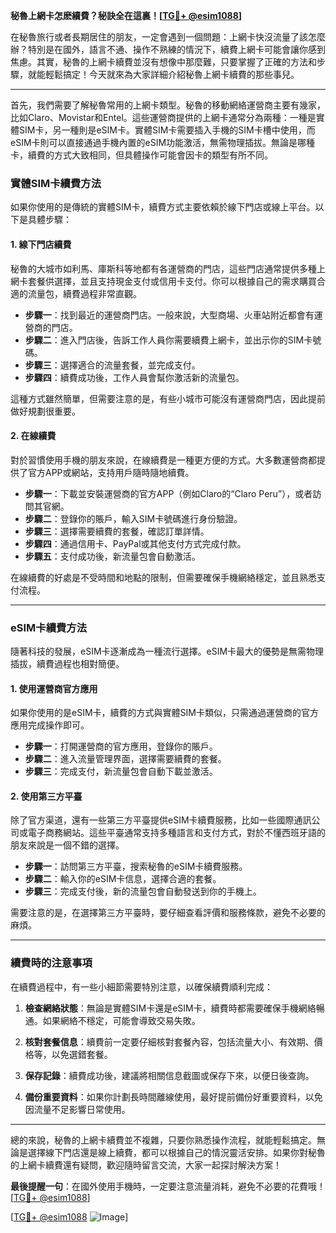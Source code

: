 **秘魯上網卡怎麽續費？秘訣全在這裏！[[TG💪+ @esim1088](https://t.me/s/esim1088)]**

在秘魯旅行或者長期居住的朋友，一定會遇到一個問題：上網卡快沒流量了該怎麼辦？特別是在國外，語言不通、操作不熟練的情況下，續費上網卡可能會讓你感到焦慮。其實，秘魯的上網卡續費並沒有想像中那麼難，只要掌握了正確的方法和步驟，就能輕鬆搞定！今天就來為大家詳細介紹秘魯上網卡續費的那些事兒。

---

首先，我們需要了解秘魯常用的上網卡類型。秘魯的移動網絡運營商主要有幾家，比如Claro、Movistar和Entel。這些運營商提供的上網卡通常分為兩種：一種是實體SIM卡，另一種則是eSIM卡。實體SIM卡需要插入手機的SIM卡槽中使用，而eSIM卡則可以直接通過手機內置的eSIM功能激活，無需物理插拔。無論是哪種卡，續費的方式大致相同，但具體操作可能會因卡的類型有所不同。

### 實體SIM卡續費方法

如果你使用的是傳統的實體SIM卡，續費方式主要依賴於線下門店或線上平台。以下是具體步驟：

#### **1. 線下門店續費**
秘魯的大城市如利馬、庫斯科等地都有各運營商的門店，這些門店通常提供多種上網卡套餐供選擇，並且支持現金支付或信用卡支付。你可以根據自己的需求購買合適的流量包，續費過程非常直觀。

- **步驟一**：找到最近的運營商門店。一般來說，大型商場、火車站附近都會有運營商的門店。
- **步驟二**：進入門店後，告訴工作人員你需要續費上網卡，並出示你的SIM卡號碼。
- **步驟三**：選擇適合的流量套餐，並完成支付。
- **步驟四**：續費成功後，工作人員會幫你激活新的流量包。

這種方式雖然簡單，但需要注意的是，有些小城市可能沒有運營商門店，因此提前做好規劃很重要。

#### **2. 在線續費**
對於習慣使用手機的朋友來說，在線續費是一種更方便的方式。大多數運營商都提供了官方APP或網站，支持用戶隨時隨地續費。

- **步驟一**：下載並安裝運營商的官方APP（例如Claro的“Claro Peru”），或者訪問其官網。
- **步驟二**：登錄你的賬戶，輸入SIM卡號碼進行身份驗證。
- **步驟三**：選擇需要續費的套餐，確認訂單詳情。
- **步驟四**：通過信用卡、PayPal或其他支付方式完成付款。
- **步驟五**：支付成功後，新流量包會自動激活。

在線續費的好處是不受時間和地點的限制，但需要確保手機網絡穩定，並且熟悉支付流程。

---

### eSIM卡續費方法

隨著科技的發展，eSIM卡逐漸成為一種流行選擇。eSIM卡最大的優勢是無需物理插拔，續費過程也相對簡便。

#### **1. 使用運營商官方應用**
如果你使用的是eSIM卡，續費的方式與實體SIM卡類似，只需通過運營商的官方應用完成操作即可。

- **步驟一**：打開運營商的官方應用，登錄你的賬戶。
- **步驟二**：進入流量管理界面，選擇需要續費的套餐。
- **步驟三**：完成支付，新流量包會自動下載並激活。

#### **2. 使用第三方平臺**
除了官方渠道，還有一些第三方平臺提供eSIM卡續費服務，比如一些國際通訊公司或電子商務網站。這些平臺通常支持多種語言和支付方式，對於不懂西班牙語的朋友來說是一個不錯的選擇。

- **步驟一**：訪問第三方平臺，搜索秘魯的eSIM卡續費服務。
- **步驟二**：輸入你的eSIM卡信息，選擇合適的套餐。
- **步驟三**：完成支付後，新的流量包會自動發送到你的手機上。

需要注意的是，在選擇第三方平臺時，要仔細查看評價和服務條款，避免不必要的麻煩。

---

### 續費時的注意事項

在續費過程中，有一些小細節需要特別注意，以確保續費順利完成：

1. **檢查網絡狀態**：無論是實體SIM卡還是eSIM卡，續費時都需要確保手機網絡暢通。如果網絡不穩定，可能會導致交易失敗。
   
2. **核對套餐信息**：續費前一定要仔細核對套餐內容，包括流量大小、有效期、價格等，以免選錯套餐。

3. **保存記錄**：續費成功後，建議將相關信息截圖或保存下來，以便日後查詢。

4. **備份重要資料**：如果你計劃長時間離線使用，最好提前備份好重要資料，以免因流量不足影響日常使用。

---

總的來說，秘魯的上網卡續費並不複雜，只要你熟悉操作流程，就能輕鬆搞定。無論是選擇線下門店還是線上續費，都可以根據自己的情況靈活安排。如果你對秘魯的上網卡續費還有疑問，歡迎隨時留言交流，大家一起探討解決方案！

**最後提醒一句**：在國外使用手機時，一定要注意流量消耗，避免不必要的花費哦！[[TG💪+ @esim1088](https://t.me/s/esim1088)] 

[[TG💪+ @esim1088](https://t.me/s/esim1088) ![Image](https://i.postimg.cc/4NQfJmqS/Snipaste-2025-05-13-00-14-12.png)]